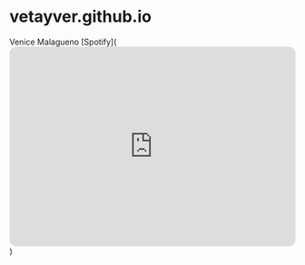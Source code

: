 # vetayver.github.io
Venice Malagueno
[Spotify](<iframe style="border-radius:12px" src="https://open.spotify.com/embed/playlist/4Pej5WoIpT84lCqwgc5aUM?utm_source=generator" width="100%" height="352" frameBorder="0" allowfullscreen="" allow="autoplay; clipboard-write; encrypted-media; fullscreen; picture-in-picture" loading="lazy"></iframe>)

